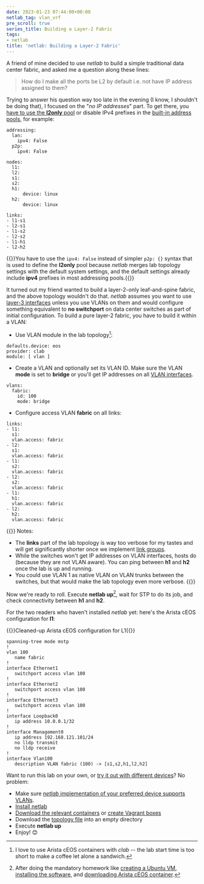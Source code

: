 ```yaml
---
date: 2023-01-23 07:44:00+00:00
netlab_tag: vlan_vrf
pre_scroll: true
series_title: Building a Layer-2 Fabric
tags:
- netlab
title: 'netlab: Building a Layer-2 Fabric'
---
```

A friend of mine decided to use _netlab_ to build a simple traditional data center fabric, and asked me a question along these lines:

> How do I make all the ports be L2 by default i.e. not have IP address assigned to them?

Trying to answer his question way too late in the evening (I know, I shouldn't be doing that), I focused on the "_no IP addresses_" part. To get there, you [have to use the **l2only** pool](https://netsim-tools.readthedocs.io/en/latest/example/addressing-tutorial.html#layer-2-only-links-using-l2only-address-pool) or disable IPv4 prefixes in the [built-in address pools](https://netsim-tools.readthedocs.io/en/latest/example/addressing-tutorial.html#using-built-in-address-pools), for example:
<!--more-->
```
addressing:
  lan:
    ipv4: False
  p2p:
    ipv4: False

nodes:
  l1:
  l2:
  s1:
  s2:
  h1:
      device: linux
  h2:
      device: linux

links:
- l1-s1
- l2-s1
- l1-s2
- l2-s2
- l1-h1
- l2-h2
```

{{<note info>}}You have to use the `ipv4: False` instead of simpler `p2p: {}` syntax that is used to define the **l2only** pool because _netlab_ merges lab topology settings with the default system settings, and the default settings already include **ipv4** prefixes in most addressing pools.{{</note>}}

It turned out my friend wanted to build a layer-2-only leaf-and-spine fabric, and the above topology wouldn't do that. _netlab_ assumes you want to use [layer-3 interfaces](https://blog.ipspace.net/2022/09/interfaces-ports.html) unless you use VLANs on them and would configure something equivalent to **no switchport** on data center switches as part of initial configuration. To build a pure layer-2 fabric, you have to build it within a VLAN:

* Use VLAN module in the lab topology[^AC]:

[^AC]: I love to use Arista cEOS containers with *clab* -- the lab start time is too short to make a coffee let alone a sandwich.

```
defaults.device: eos
provider: clab
module: [ vlan ]
```

* Create a VLAN and optionally set its VLAN ID. Make sure the VLAN **mode** is set to **bridge** or you'll get IP addresses on all [VLAN interfaces](https://blog.ipspace.net/2022/09/vlan-interfaces.html).

```
vlans:
  fabric:
    id: 100
    mode: bridge
```

* Configure access VLAN **fabric** on all links:

```
links:
- l1:
  s1:
  vlan.access: fabric
- l2:
  s1:
  vlan.access: fabric
- l1:
  s2:
  vlan.access: fabric
- l2:
  s2:
  vlan.access: fabric
- l1:
  h1:
  vlan.access: fabric
- l2:
  h2:
  vlan.access: fabric
```

{{<note>}}
Notes:

* The **links** part of the lab topology is way too verbose for my tastes and will get significantly shorter once we implement [link groups](https://github.com/ipspace/netlab/issues/707).
* While the switches won't get IP addresses on VLAN interfaces, hosts do (because they are not VLAN aware). You can ping between **h1** and **h2** once the lab is up and running.
* You could use VLAN 1 as native VLAN on VLAN trunks between the switches, but that would make the lab topology even more verbose.
{{</note>}}

Now we're ready to roll. Execute **netlab up**[^HW], wait for STP to do its job, and check connectivity between **h1** and **h2**.

[^HW]: After doing the mandatory homework like [creating a Ubuntu VM](https://netsim-tools.readthedocs.io/en/latest/install/ubuntu-vm.html), [installing the software](https://netsim-tools.readthedocs.io/en/latest/labs/clab.html), and [downloading Arista cEOS container](https://netsim-tools.readthedocs.io/en/latest/labs/ceos.html).

For the two readers who haven't installed *netlab* yet: here's the Arista cEOS configuration for **l1**:

{{<cc>}}Cleaned-up Arista cEOS configuration for L1{{</cc>}}
```
spanning-tree mode mstp
!
vlan 100
   name fabric
!
interface Ethernet1
   switchport access vlan 100
!
interface Ethernet2
   switchport access vlan 100
!
interface Ethernet3
   switchport access vlan 100
!
interface Loopback0
   ip address 10.0.0.1/32
!
interface Management0
   ip address 192.168.121.101/24
   no lldp transmit
   no lldp receive
!
interface Vlan100
   description VLAN fabric (100) -> [s1,s2,h1,l2,h2]
```

Want to run this lab on your own, or [try it out with different devices](https://github.com/ipspace/netlab-examples/tree/master/VLAN/l2-fabric)? No problem:

* Make sure [_netlab_ implementation of your preferred device supports VLANs](https://netsim-tools.readthedocs.io/en/latest/module/vlan.html#platform-support).
* [Install netlab](https://netsim-tools.readthedocs.io/en/latest/install.html)
* [Download the relevant containers](https://netsim-tools.readthedocs.io/en/latest/labs/clab.html) or [create Vagrant boxes](https://netsim-tools.readthedocs.io/en/latest/labs/libvirt.html)
* Download the [topology file](https://github.com/ipspace/netlab-examples/blob/master/VLAN/l2-fabric/topology.yml) into an empty directory
* Execute **netlab up**
* Enjoy! 😊